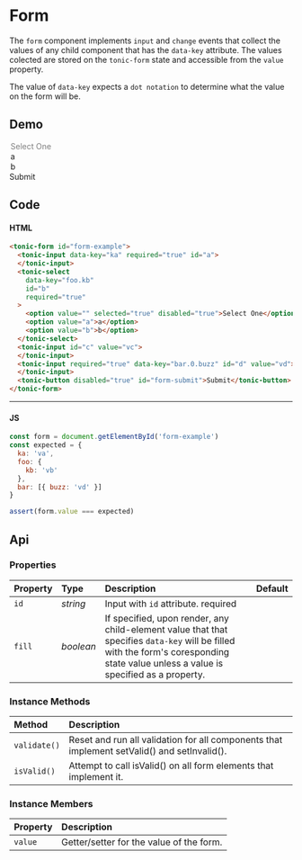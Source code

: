 # Form

The `form` component implements `input` and `change` events that collect
the values of any child component that has the `data-key` attribute. The values
colected are stored on the `tonic-form` state and accessible from the `value`
property.

The value of `data-key` expects a `dot notation` to determine what the value
on the form will be.

## Demo

<div class="example">
  <tonic-form id="form-example">
    <tonic-input data-key="ka" required="true" id="a">
    </tonic-input>
    <tonic-select
      data-key="foo.kb"
      id="b"
      required="true"
    >
      <option value="" selected="true" disabled="true">Select One</option>
      <option value="a">a</option>
      <option value="b">b</option>
    </tonic-select>
    <tonic-input id="c" value="vc">
    </tonic-input>
    <tonic-input required="true" data-key="bar.0.buzz" id="d" value="vd">
    </tonic-input>
    <tonic-button disabled="true" id="form-submit">Submit</tonic-button>
  </tonic-form>
</div>

## Code

#### HTML

```html
<tonic-form id="form-example">
  <tonic-input data-key="ka" required="true" id="a">
  </tonic-input>
  <tonic-select
    data-key="foo.kb"
    id="b"
    required="true"
  >
    <option value="" selected="true" disabled="true">Select One</option>
    <option value="a">a</option>
    <option value="b">b</option>
  </tonic-select>
  <tonic-input id="c" value="vc">
  </tonic-input>
  <tonic-input required="true" data-key="bar.0.buzz" id="d" value="vd">
  </tonic-input>
  <tonic-button disabled="true" id="form-submit">Submit</tonic-button>
</tonic-form>
```

---

#### JS

```js
const form = document.getElementById('form-example')
const expected = {
  ka: 'va',
  foo: {
    kb: 'vb'
  },
  bar: [{ buzz: 'vd' }]
}

assert(form.value === expected)
```

## Api

### Properties

| Property | Type | Description | Default |
| :--- | :--- | :--- | :--- |
| `id` | *string* | Input with `id` attribute. <span class="req">required</span> | |
| `fill` | *boolean* | If specified, upon render, any child-element value that that specifies `data-key` will be filled with the form's coresponding state value unless a value is specified as a property. |

### Instance Methods

| Method | Description |
| :--- | :--- |
| `validate()` | Reset and run all validation for all components that implement setValid() and setInvalid(). |
| `isValid()` | Attempt to call isValid() on all form elements that implement it. |

### Instance Members

| Property | Description |
| :--- | :--- |
| `value` | Getter/setter for the value of the form. |
